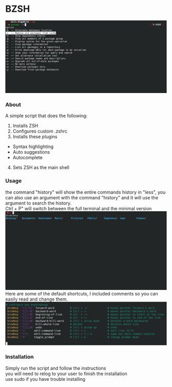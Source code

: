 # BZSH
![demo](/src/3.png)
### About
A simple script that does the following:
1. Installs ZSH
2. Configures custom .zshrc
3. Installs these plugins
  * Syntax highlighting
  * Auto suggestions
  * Autocomplete
4. Sets ZSH as the main shell

### Usage
the command "history" will show the entire commands history in "less", you can also use an argument with the command "history" and it will use the argument to search the history.<br />
Ctrl + P" will switch between the full terminal and the minimal version
![demo](/src/6.png)
Here are some of the default shortcuts, I included comments so you can easily read and change them.
![demo](/src/5.png)





### Installation
Simply run the script and follow the instructions<br />
you will need to relog to your user to finish the installation<br />
use sudo if you have trouble installing<br />
